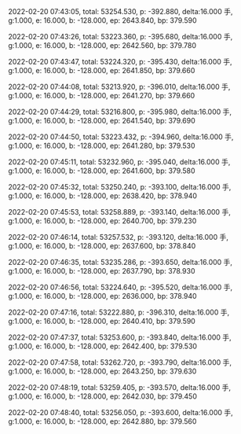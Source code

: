 2022-02-20 07:43:05, total: 53254.530, p: -392.880, delta:16.000 手, g:1.000, e: 16.000, b: -128.000, ep: 2643.840, bp: 379.590

2022-02-20 07:43:26, total: 53223.360, p: -395.680, delta:16.000 手, g:1.000, e: 16.000, b: -128.000, ep: 2642.560, bp: 379.780

2022-02-20 07:43:47, total: 53224.320, p: -395.430, delta:16.000 手, g:1.000, e: 16.000, b: -128.000, ep: 2641.850, bp: 379.660

2022-02-20 07:44:08, total: 53213.920, p: -396.010, delta:16.000 手, g:1.000, e: 16.000, b: -128.000, ep: 2641.270, bp: 379.660

2022-02-20 07:44:29, total: 53216.800, p: -395.980, delta:16.000 手, g:1.000, e: 16.000, b: -128.000, ep: 2641.540, bp: 379.690

2022-02-20 07:44:50, total: 53223.432, p: -394.960, delta:16.000 手, g:1.000, e: 16.000, b: -128.000, ep: 2641.280, bp: 379.530

2022-02-20 07:45:11, total: 53232.960, p: -395.040, delta:16.000 手, g:1.000, e: 16.000, b: -128.000, ep: 2641.600, bp: 379.580

2022-02-20 07:45:32, total: 53250.240, p: -393.100, delta:16.000 手, g:1.000, e: 16.000, b: -128.000, ep: 2638.420, bp: 378.940

2022-02-20 07:45:53, total: 53258.889, p: -393.140, delta:16.000 手, g:1.000, e: 16.000, b: -128.000, ep: 2640.700, bp: 379.230

2022-02-20 07:46:14, total: 53257.532, p: -393.120, delta:16.000 手, g:1.000, e: 16.000, b: -128.000, ep: 2637.600, bp: 378.840

2022-02-20 07:46:35, total: 53235.286, p: -393.650, delta:16.000 手, g:1.000, e: 16.000, b: -128.000, ep: 2637.790, bp: 378.930

2022-02-20 07:46:56, total: 53224.640, p: -395.520, delta:16.000 手, g:1.000, e: 16.000, b: -128.000, ep: 2636.000, bp: 378.940

2022-02-20 07:47:16, total: 53222.880, p: -396.310, delta:16.000 手, g:1.000, e: 16.000, b: -128.000, ep: 2640.410, bp: 379.590

2022-02-20 07:47:37, total: 53253.600, p: -393.840, delta:16.000 手, g:1.000, e: 16.000, b: -128.000, ep: 2642.400, bp: 379.530

2022-02-20 07:47:58, total: 53262.720, p: -393.790, delta:16.000 手, g:1.000, e: 16.000, b: -128.000, ep: 2643.250, bp: 379.630

2022-02-20 07:48:19, total: 53259.405, p: -393.570, delta:16.000 手, g:1.000, e: 16.000, b: -128.000, ep: 2642.030, bp: 379.450

2022-02-20 07:48:40, total: 53256.050, p: -393.600, delta:16.000 手, g:1.000, e: 16.000, b: -128.000, ep: 2642.880, bp: 379.560